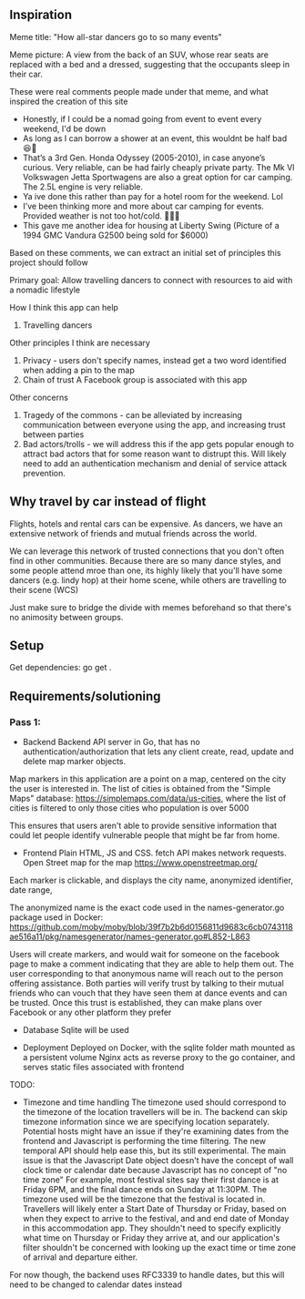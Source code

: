 ## Inspiration

Meme title: "How all-star dancers go to so many events"

Meme picture: A view from the back of an SUV, whose rear seats are replaced with a bed and a dressed, suggesting that the occupants sleep in their car.

These were real comments people made under that meme, and what inspired the creation of this site

- Honestly, if I could be a nomad going from event to event every weekend, I'd be down
- As long as I can borrow a shower at an event, this wouldnt be half bad 😆🚿
- That’s a 3rd Gen. Honda Odyssey (2005-2010), in case anyone’s curious. Very reliable, can be had fairly cheaply private party.
The Mk VI Volkswagen Jetta Sportwagens are also a great option for car camping. The 2.5L engine is very reliable.
- Ya ive done this rather than pay for a hotel room for the weekend. Lol
- I’ve been thinking more and more about car camping for events. Provided weather is not too hot/cold. 🤷🏻‍♀️
- This gave me another idea for housing at Liberty Swing (Picture of a 1994 GMC Vandura G2500 being sold for $6000)

Based on these comments, we can extract an initial set of principles this project should follow

Primary goal:
Allow travelling dancers to connect with resources to aid with a nomadic lifestyle

How I think this app can help
1) Travelling dancers

Other principles I think are necessary
1) Privacy - users don't specify names, instead get a two word identified when adding a pin to the map
2) Chain of trust
A Facebook group is associated with this app

Other concerns
1) Tragedy of the commons - can be alleviated by increasing communication between everyone using the app, and increasing trust between parties
2) Bad actors/trolls - we will address this if the app gets popular enough to attract bad actors that for some reason want to distrupt this. Will likely need to add an authentication mechanism and denial of service attack prevention.

## Why travel by car instead of flight

Flights, hotels and rental cars can be expensive. As dancers, we have an extensive network of friends and mutual friends across the world.

We can leverage this network of trusted connections that you don't often find in other communities. Because there are so many dance styles, and some people attend mroe than one, its highly likely that you'll have some dancers (e.g. lindy hop) at their home scene, while others are travelling to their scene (WCS)

Just make sure to bridge the divide with memes beforehand so that there's no animosity between groups.


## Setup
Get dependencies:
go get .

## Requirements/solutioning

### Pass 1:
- Backend
Backend API server in Go, that has no authentication/authorization that lets any client create, read, update and delete map marker objects.

Map markers in this application are a point on a map, centered on the city the user is interested in. The list of cities is obtained from the "Simple Maps" database: https://simplemaps.com/data/us-cities, where the list of cities is filtered to only those cities who population is over 5000

This ensures that users aren't able to provide sensitive information that could let people identify vulnerable people that might be far from home.

- Frontend
Plain HTML, JS and CSS. fetch API makes network requests. 
Open Street map for the map https://www.openstreetmap.org/

Each marker is clickable, and displays the city name, anonymized identifier, date range, 

The anonymized name is the exact code used in the names-generator.go package used in Docker:
https://github.com/moby/moby/blob/39f7b2b6d0156811d9683c6cb0743118ae516a11/pkg/namesgenerator/names-generator.go#L852-L863

Users will create markers, and would wait for someone on the facebook page to make a comment indicating that they are able to help them out. The user corresponding to that anonymous name will reach out to the person offering assistance.
Both parties will verify trust by talking to their mutual friends who can vouch that they have seen them at dance events and can be trusted. Once this trust is established, they can make plans over Facebook or any other platform they prefer

- Database
Sqlite will be used

- Deployment
Deployed on Docker, with the sqlite folder math mounted as a persistent volume
Nginx acts as reverse proxy to the go container, and serves static files associated with frontend

TODO:
- Timezone and time handling
The timezone used should correspond to the timezone of the location travellers will be in. The backend can skip timezone information since we are specifying location separately. Potential hosts might have an issue if they're examining dates from the frontend and Javascript is performing the time filtering. The new temporal API should help ease this, but its still experimental. The main issue is that the Javascript Date object doesn't have the concept of wall clock time or calendar date because Javascript has no concept of "no time zone"
For example, most festival sites say their first dance is at Friday 6PM, and the final dance ends on Sunday at 11:30PM. The timezone used will be the timezone that the festival is located in. Travellers will likely enter a Start Date of Thursday or Friday, based on when they expect to arrive to the festival, and and end date of Monday in this accommodation app.
They shouldn't need to specify explicitly what time on Thursday or Friday they arrive at, and our application's filter shouldn't be concerned with looking up the exact time or time zone of arrival and departure either.

For now though, the backend uses RFC3339 to handle dates, but this will need to be changed to calendar dates instead